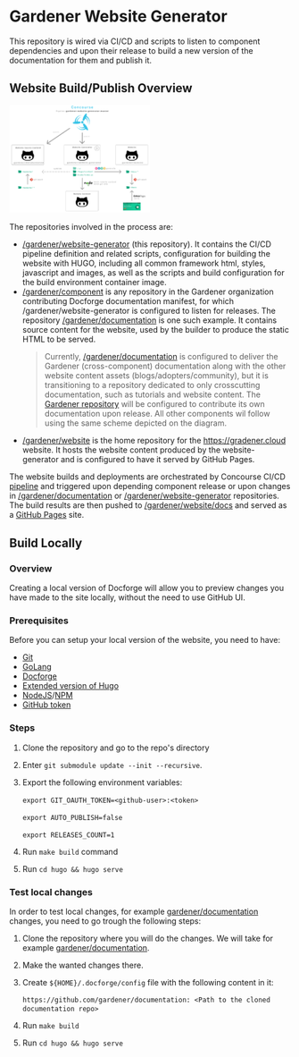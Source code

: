 # Gardener Website Generator

This repository is wired via CI/CD and scripts to listen to component dependencies and upon their release to build a new version of the documentation for them and publish it. 

## Website Build/Publish Overview

<img style="width:50%;margin:0,auto" src="images/overview.svg">

The repositories involved in the process are:
- [/gardener/website-generator](https://github.com/gardener/website-generator) (this repository). It contains the CI/CD pipeline definition and related scripts, configuration for building the website with HUGO, including all common framework html, styles, javascript and images, as well as the scripts and build configuration for the build environment container image.
- [/gardener/component](https://github.com/gardener/documentation/) is any repository in the Gardener organization contributing Docforge documentation manifest, for which /gardener/website-generator is configured to listen for releases. The repository [/gardener/documentation](https://github.com/gardener/documentation/) is one such example. It contains source content for the website, used by the builder to produce the static HTML to be served. 
  > Currently, [/gardener/documentation](https://github.com/gardener/documentation/) is configured to deliver the Gardener (cross-component) documentation along with the other website content assets (blogs/adopters/community), but it is transitioning to a repository dedicated to only crosscutting documentation, such as tutorials and website content. The [Gardener repository](https://github.com/gardener/gardener) will be configured to contribute its own documentation upon release. All other components wil follow using the same scheme depicted on the diagram.
- [/gardener/website](https://github.com/gardener/website/) is the home repository for the https://gradener.cloud website. It hosts the website content produced by the website-generator and is configured to have it served by GitHub Pages.

The website builds and deployments are orchestrated by Concourse CI/CD [pipeline](https://concourse.ci.gardener.cloud/teams/gardener/pipelines/gardener-website-generator-master) and triggered upon depending component release or upon changes in [/gardener/documentation](https://github.com/gardener/documentation) or [/gardener/website-generator](https://github.com/gardener/website-generator) repositories. The build results are then pushed to [/gardener/website/docs](https://github.com/gardener/website/tree/master/docs) and served as a [GitHub Pages](https://pages.github.com/) site.


## Build Locally

### Overview

Creating a local version of Docforge will allow you to preview changes you have made to the site locally, without the need to use GitHub UI. 

### Prerequisites

Before you can setup your local version of the website, you need to have:
* [Git](https://git-scm.com/)
* [GoLang](https://golang.org/dl/)
* [Docforge](https://github.com/gardener/docforge#installation)
* [Extended version of Hugo](https://gohugo.io/getting-started/quick-start/)
* [NodeJS](https://nodejs.org/en/)/[NPM](https://www.npmjs.com/get-npm)
* [GitHub token](https://docs.github.com/en/authentication/keeping-your-account-and-data-secure/creating-a-personal-access-token)

### Steps

1. Clone the repository and go to the repo's directory
2. Enter `git submodule update --init --recursive`.
3. Export the following environment variables:

   `export GIT_OAUTH_TOKEN=<github-user>:<token>`

   `export AUTO_PUBLISH=false`

   `export RELEASES_COUNT=1`

4. Run `make build` command

5. Run `cd hugo && hugo serve`

### Test local changes
In order to test local changes, for example [gardener/documentation](https://github.com/gardener/documentation/) changes, you need to go trough the following steps:

1. Clone the repository where you will do the changes. We will take for example [gardener/documentation](https://github.com/gardener/documentation/).
2. Make the wanted changes there.
3. Create `${HOME}/.docforge/config` file with the following content in it:

   ```resourceMappings:
   https://github.com/gardener/documentation: <Path to the cloned documentation repo>
   ```
4. Run `make build`
5. Run `cd hugo && hugo serve`
